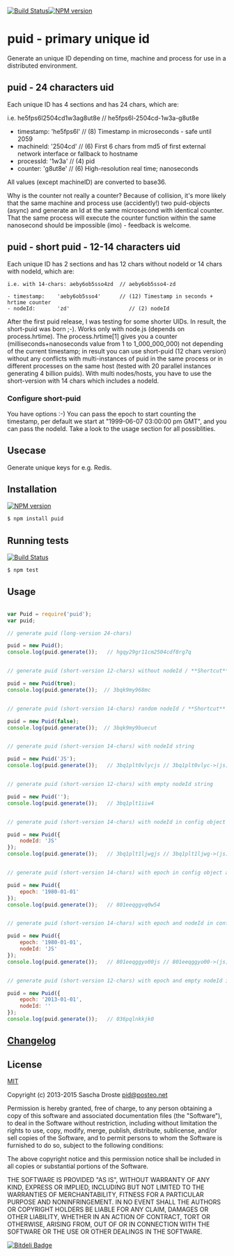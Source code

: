 [![Build Status](https://travis-ci.org/pid/puid.png)](https://travis-ci.org/pid/puid)[![NPM version](https://badge.fury.io/js/puid.png)](http://badge.fury.io/js/puid)

puid - primary unique id
========================

Generate an unique ID depending on time, machine and process for use in a distributed environment.

puid - 24 characters uid
------------------------

Each unique ID has 4 sections and has 24 chars, which are:

i.e. he5fps6l2504cd1w3ag8ut8e // he5fps6l-2504cd-1w3a-g8ut8e

-	timestamp: 'he5fps6l' // (8) Timestamp in microseconds - safe until 2059
-	machineId: '2504cd' // (6) First 6 chars from md5 of first external network interface or fallback to hostname
-	processId: '1w3a' // (4) pid
-	counter: 'g8ut8e' // (6) High-resolution real time; nanoseconds

All values (except machineID) are converted to base36.

Why is the counter not really a counter? Because of collision, it's more likely that the same machine and process use (accidently!) two puid-objects (async) and generate an Id at the same microsecond with identical counter. That the same process will execute the counter function within the same nanosecond should be impossible (imo) - feedback is welcome.

puid - short puid - 12-14 characters uid
----------------------------------------

Each unique ID has 2 sections and has 12 chars without nodeId or 14 chars with nodeId, which are:

```
i.e. with 14-chars: aeby6ob5sso4zd  // aeby6ob5sso4-zd

- timestamp:    'aeby6ob5sso4'      // (12) Timestamp in seconds + hrtime counter
- nodeId:       'zd'                   // (2) nodeId
```

After the first puid release, I was testing for some shorter UIDs. In result, the short-puid was born ;-). Works only with node.js (depends on process.hrtime). The process.hrtime[1] gives you a counter (milliseconds+nanoseconds value from 1 to 1_000_000_000) not depending of the current timestamp; in result you can use short-puid (12 chars version) without any conflicts with multi-instances of puid in the same process or in different processes on the same host (tested with 20 parallel instances generating 4 billion puids). With multi nodes/hosts, you have to use the short-version with 14 chars which includes a nodeId.

### Configure short-puid

You have options :-) You can pass the epoch to start counting the timestamp, per default we start at "1999-06-07 03:00:00 pm GMT", and you can pass the nodeId. Take a look to the usage section for all possiblities.

Usecase
-------

Generate unique keys for e.g. Redis.

Installation
------------

[![NPM version](https://badge.fury.io/js/puid.png)](http://badge.fury.io/js/puid)

```bash
$ npm install puid
```

Running tests
-------------

[![Build Status](https://travis-ci.org/pid/puid.png)](https://travis-ci.org/pid/puid)

```bash
$ npm test
```

Usage
-----

```js

var Puid = require('puid');
var puid;

// generate puid (long-version 24-chars)

puid = new Puid();
console.log(puid.generate());   // hgqy29gr11cm2504cdf8rg7q


// generate puid (short-version 12-chars) without nodeId / **Shortcut**

puid = new Puid(true);
console.log(puid.generate());  // 3bqk9my968mc


// generate puid (short-version 14-chars) random nodeId / **Shortcut**

puid = new Puid(false);
console.log(puid.generate());  // 3bqk9my9buecut


// generate puid (short-version 14-chars) with nodeId string

puid = new Puid('JS');
console.log(puid.generate());   // 3bq1plt0vlycjs // 3bq1plt0vlyc->(js)


// generate puid (short-version 12-chars) with empty nodeId string

puid = new Puid('');
console.log(puid.generate());   // 3bq1plt1iiw4


// generate puid (short-version 14-chars) with nodeId in config object

puid = new Puid({
    nodeId: 'JS'
});
console.log(puid.generate());   // 3bq1plt1ljwgjs // 3bq1plt1ljwg->(js)


// generate puid (short-version 14-chars) with epoch in config object and random nodeId

puid = new Puid({
    epoch: '1980-01-01'
});
console.log(puid.generate());   // 801eeqggvq0w54


// generate puid (short-version 14-chars) with epoch and nodeId in config object

puid = new Puid({
    epoch: '1980-01-01',
    nodeId: 'JS'
});
console.log(puid.generate());   // 801eeqggyo00js // 801eeqggyo00->(js)


// generate puid (short-version 12-chars) with epoch and empty nodeId in config object

puid = new Puid({
    epoch: '2013-01-01',
    nodeId: ''
});
console.log(puid.generate());   // 036pqlnkkjk0


```

[Changelog](https://raw.github.com/pid/puid/master/Changelog)
-------------------------------------------------------------

License
-------

[MIT](https://raw.github.com/pid/puid/master/LICENSE)

Copyright (c) 2013-2015 Sascha Droste pid@posteo.net

Permission is hereby granted, free of charge, to any person obtaining a copy of this software and associated documentation files (the "Software"), to deal in the Software without restriction, including without limitation the rights to use, copy, modify, merge, publish, distribute, sublicense, and/or sell copies of the Software, and to permit persons to whom the Software is furnished to do so, subject to the following conditions:

The above copyright notice and this permission notice shall be included in all copies or substantial portions of the Software.

THE SOFTWARE IS PROVIDED "AS IS", WITHOUT WARRANTY OF ANY KIND, EXPRESS OR IMPLIED, INCLUDING BUT NOT LIMITED TO THE WARRANTIES OF MERCHANTABILITY, FITNESS FOR A PARTICULAR PURPOSE AND NONINFRINGEMENT. IN NO EVENT SHALL THE AUTHORS OR COPYRIGHT HOLDERS BE LIABLE FOR ANY CLAIM, DAMAGES OR OTHER LIABILITY, WHETHER IN AN ACTION OF CONTRACT, TORT OR OTHERWISE, ARISING FROM, OUT OF OR IN CONNECTION WITH THE SOFTWARE OR THE USE OR OTHER DEALINGS IN THE SOFTWARE.

[![Bitdeli Badge](https://d2weczhvl823v0.cloudfront.net/pid/puid/trend.png)](https://bitdeli.com/free)
